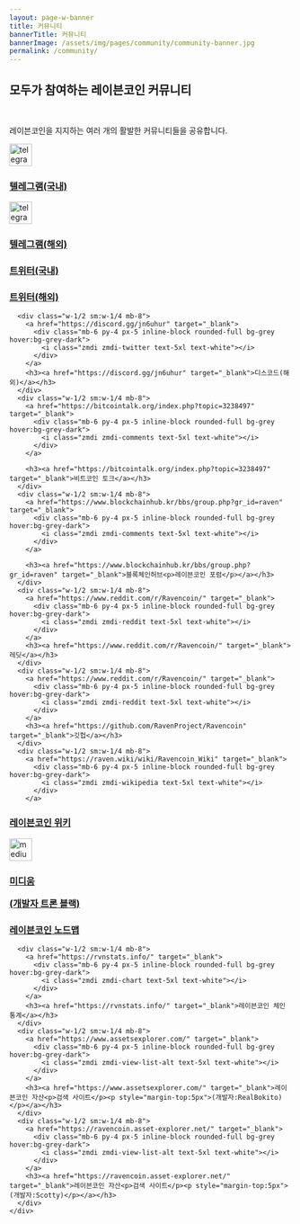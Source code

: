 ```yaml
---
layout: page-w-banner
title: 커뮤니티
bannerTitle: 커뮤니티
bannerImage: /assets/img/pages/community/community-banner.jpg
permalink: /community/
---
```


<div class="page-content">
  <div class="wrapper text-center">
    <h2>모두가 참여하는 레이븐코인 커뮤니티</h2>
    <br>
    <p>레이븐코인을 지지하는 여러 개의 활발한 커뮤니티들을 공유합니다.</p>
    <div class="flex flex-wrap pt-16 pb-32 m-auto" style="max-width: 800px;">
      <div class="w-1/2 sm:w-1/4 mb-8">
        <a href="https://t.me/Ravencoinkorea" ttarget="_blank">
          <div class="mb-6 py-5 px-5 inline-block rounded-full bg-grey hover:bg-grey-dark">
            <img style="width:40px;" src="{{"/assets/img/pages/community/telegram.png"}}" alt="telegram"/>
          </div>
        </a>
        <h3><a href="https://t.me/Ravencoinkorea" target="_blank">텔레그램(국내)</a></h3>
      </div>
      <div class="w-1/2 sm:w-1/4 mb-8">
        <a href="https://t.me/RavencoinDev" target="_blank">
          <div class="mb-6 py-5 px-5 inline-block rounded-full bg-grey hover:bg-grey-dark">
            <img style="width:40px;" src="{{"/assets/img/pages/community/telegram.png"}}" alt="telegram"/>
          </div>
        </a>
        <h3><a href="https://t.me/RavencoinDev" target="_blank">텔레그램(해외)</a></h3>
      </div>
      <div class="w-1/2 sm:w-1/4 mb-8">
        <a href="https://twitter.com/ravencoinkorea" target="_blank">
          <div class="mb-6 py-4 px-5 inline-block rounded-full bg-grey hover:bg-grey-dark">
            <i class="zmdi zmdi-twitter text-5xl text-white"></i>
          </div>
        </a>
        <h3><a href="https://twitter.com/ravencoinkorea" target="_blank">트위터(국내)</a></h3>
      </div>
      <div class="w-1/2 sm:w-1/4 mb-8">
        <a href="https://twitter.com/Ravencoin" target="_blank">
          <div class="mb-6 py-4 px-5 inline-block rounded-full bg-grey hover:bg-grey-dark">
            <i class="zmdi zmdi-twitter text-5xl text-white"></i>
          </div>
        </a>
        <h3><a href="https://twitter.com/Ravencoin" target="_blank">트위터(해외)</a></h3>
      </div>

      <div class="w-1/2 sm:w-1/4 mb-8">
        <a href="https://discord.gg/jn6uhur" target="_blank">
          <div class="mb-6 py-4 px-5 inline-block rounded-full bg-grey hover:bg-grey-dark">
            <i class="zmdi zmdi-twitter text-5xl text-white"></i>
          </div>
        </a>
        <h3><a href="https://discord.gg/jn6uhur" target="_blank">디스코드(해외)</a></h3>
      </div>
      <div class="w-1/2 sm:w-1/4 mb-8">
        <a href="https://bitcointalk.org/index.php?topic=3238497" target="_blank">
          <div class="mb-6 py-4 px-5 inline-block rounded-full bg-grey hover:bg-grey-dark">
            <i class="zmdi zmdi-comments text-5xl text-white"></i>
          </div>
        </a>

        <h3><a href="https://bitcointalk.org/index.php?topic=3238497" target="_blank">비트코인 토크</a></h3>
      </div>
      <div class="w-1/2 sm:w-1/4 mb-8">
        <a href="https://www.blockchainhub.kr/bbs/group.php?gr_id=raven" target="_blank">
          <div class="mb-6 py-4 px-5 inline-block rounded-full bg-grey hover:bg-grey-dark">
            <i class="zmdi zmdi-comments text-5xl text-white"></i>
          </div>
        </a>

        <h3><a href="https://www.blockchainhub.kr/bbs/group.php?gr_id=raven" target="_blank">블록체인허브<p>레이븐코인 포럼</p></a></h3>
      </div>
      <div class="w-1/2 sm:w-1/4 mb-8">
        <a href="https://www.reddit.com/r/Ravencoin/" target="_blank">
          <div class="mb-6 py-4 px-5 inline-block rounded-full bg-grey hover:bg-grey-dark">
            <i class="zmdi zmdi-reddit text-5xl text-white"></i>
          </div>
        </a>
        <h3><a href="https://www.reddit.com/r/Ravencoin/" target="_blank">레딧</a></h3>
      </div>
      <div class="w-1/2 sm:w-1/4 mb-8">
        <a href="https://www.reddit.com/r/Ravencoin/" target="_blank">
          <div class="mb-6 py-4 px-5 inline-block rounded-full bg-grey hover:bg-grey-dark">
            <i class="zmdi zmdi-reddit text-5xl text-white"></i>
          </div>
        </a>
        <h3><a href="https://github.com/RavenProject/Ravencoin" target="_blank">깃헙</a></h3>
      </div>
      <div class="w-1/2 sm:w-1/4 mb-8">
        <a href="https://raven.wiki/wiki/Ravencoin_Wiki" target="_blank">
          <div class="mb-6 py-4 px-5 inline-block rounded-full bg-grey hover:bg-grey-dark">
            <i class="zmdi zmdi-wikipedia text-5xl text-white"></i>
          </div>
        </a>
  <h3><a href="https://raven.wiki/wiki/Ravencoin_Wiki" target="_blank">레이븐코인 위키</a></h3>
  </div>
  <div class="w-1/2 sm:w-1/4 mb-8">
    <a href="https://medium.com/@tronblack" target="_blank">
      <div class="mb-6 py-6 px-5 inline-block rounded-full bg-grey hover:bg-grey-dark">
        <img style="width:40px;" src="{{"/assets/img/pages/community/medium.png"}}" alt="medium"/>
      </div>
    </a>
    <h3><a href="https://medium.com/@tronblack" target="_blank">미디움<p>(개발자 트론 블랙)</p></a></h3>
  </div>

  <div class="w-1/2 sm:w-1/4 mb-8">
    <a href="https://www.ravennodes.com/" target="_blank">
      <div class="mb-6 py-4 px-5 inline-block rounded-full bg-grey hover:bg-grey-dark">
        <i class="zmdi zmdi-chart text-5xl text-white"></i>
      </div>
    </a>
    <h3><a href="https://www.ravennodes.com/" target="_blank">레이븐코인 노드맵</a></h3>
  </div>

      <div class="w-1/2 sm:w-1/4 mb-8">
        <a href="https://rvnstats.info/" target="_blank">
          <div class="mb-6 py-4 px-5 inline-block rounded-full bg-grey hover:bg-grey-dark">
            <i class="zmdi zmdi-chart text-5xl text-white"></i>
          </div>
        </a>
        <h3><a href="https://rvnstats.info/" target="_blank">레이븐코인 체인 통계</a></h3>
      </div>
      <div class="w-1/2 sm:w-1/4 mb-8">
        <a href="https://www.assetsexplorer.com/" target="_blank">
          <div class="mb-6 py-4 px-5 inline-block rounded-full bg-grey hover:bg-grey-dark">
            <i class="zmdi zmdi-view-list-alt text-5xl text-white"></i>
          </div>
        </a>
        <h3><a href="https://www.assetsexplorer.com/" target="_blank">레이븐코인 자산<p>검색 사이트</p><p style="margin-top:5px">(개발자:RealBokito)</p></a></h3>
      </div>
      <div class="w-1/2 sm:w-1/4 mb-8">
        <a href="https://ravencoin.asset-explorer.net/" target="_blank">
          <div class="mb-6 py-4 px-5 inline-block rounded-full bg-grey hover:bg-grey-dark">
            <i class="zmdi zmdi-view-list-alt text-5xl text-white"></i>
          </div>
        </a>
        <h3><a href="https://ravencoin.asset-explorer.net/" target="_blank">레이븐코인 자산<p>검색 사이트</p><p style="margin-top:5px">(개발자:Scotty)</p></a></h3>
      </div>
    </div>
  </div>
</div>
